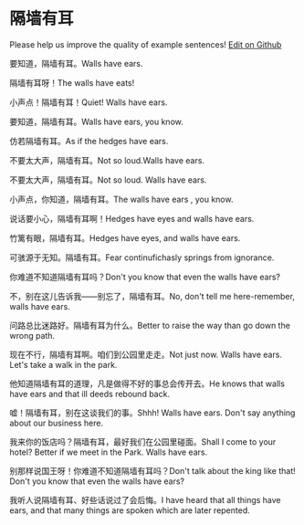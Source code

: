 # 隔墙有耳

Please help us improve the quality of example sentences! [Edit on Github](https://github.com/jiyushe/jiyu-example-sentence-source/blob/main/chinese/geqiangyouer.md)

<p><span class="chinese">要知道，隔墙有耳。</span><span class="english">Walls have ears.</span></p>

<p><span class="chinese">隔墙有耳呀！</span><span class="english">The walls have eats!</span></p>

<p><span class="chinese">小声点！隔墙有耳！</span><span class="english">Quiet! Walls have ears.</span></p>

<p><span class="chinese">要知道，隔墙有耳。</span><span class="english">Walls have ears, you know.</span></p>

<p><span class="chinese">仿若隔墙有耳。</span><span class="english">As if the hedges have ears.</span></p>

<p><span class="chinese">不要太大声，隔墙有耳。</span><span class="english">Not so loud.Walls have ears.</span></p>

<p><span class="chinese">不要太大声，隔墙有耳。</span><span class="english">Not so loud. Walls have ears.</span></p>

<p><span class="chinese">小声点，你知道，隔墙有耳。</span><span class="english">The walls have ears , you know.</span></p>

<p><span class="chinese">说话要小心，隔墙有耳啊！</span><span class="english">Hedges have eyes and walls have ears.</span></p>

<p><span class="chinese">竹篱有眼，隔墙有耳。</span><span class="english">Hedges have eyes, and walls have ears.</span></p>

<p><span class="chinese">可骇源于无知。隔墙有耳。</span><span class="english">Fear continufichasly springs from ignorance.</span></p>

<p><span class="chinese">你难道不知道隔墙有耳吗？</span><span class="english">Don't you know that even the walls have ears?</span></p>

<p><span class="chinese">不，别在这儿告诉我——别忘了，隔墙有耳。</span><span class="english">No, don't tell me here-remember, walls have ears.</span></p>

<p><span class="chinese">问路总比迷路好。隔墙有耳为什么。</span><span class="english">Better to raise the way than go down the wrong path.</span></p>

<p><span class="chinese">现在不行，隔墙有耳啊。咱们到公园里走走。</span><span class="english">Not just now. Walls have ears. Let's take a walk in the park.</span></p>

<p><span class="chinese">他知道隔墙有耳的道理，凡是做得不好的事总会传开去。</span><span class="english">He knows that walls have ears and that ill deeds rebound back.</span></p>

<p><span class="chinese">嘘！隔墙有耳，别在这谈我们的事。</span><span class="english">Shhh! Walls have ears. Don't say anything about our business here.</span></p>

<p><span class="chinese">我来你的饭店吗？隔墙有耳，最好我们在公园里碰面。</span><span class="english">Shall I come to your hotel? Better if we meet in the Park. Walls have ears.</span></p>

<p><span class="chinese">别那样说国王呀！你难道不知道隔墙有耳吗？</span><span class="english">Don't talk about the king like that! Don't you know that even the walls have ears?</span></p>

<p><span class="chinese">我听人说隔墙有耳、好些话说过了会后悔。</span><span class="english">I have heard that all things have ears, and that many things are spoken which are later repented.</span></p>

